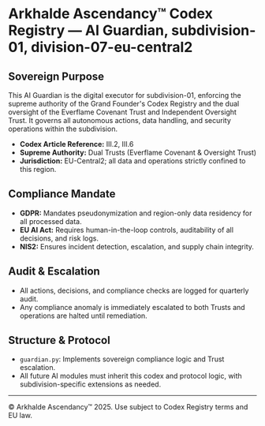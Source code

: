 # Arkhalde Ascendancy™ Codex Registry — AI Guardian, subdivision-01, division-07-eu-central2

## Sovereign Purpose

This AI Guardian is the digital executor for subdivision-01, enforcing the supreme authority of the Grand Founder's Codex Registry and the dual oversight of the Everflame Covenant Trust and Independent Oversight Trust. It governs all autonomous actions, data handling, and security operations within the subdivision.

- **Codex Article Reference:** III.2, III.6
- **Supreme Authority:** Dual Trusts (Everflame Covenant & Oversight Trust)
- **Jurisdiction:** EU-Central2; all data and operations strictly confined to this region.

## Compliance Mandate

- **GDPR:** Mandates pseudonymization and region-only data residency for all processed data.
- **EU AI Act:** Requires human-in-the-loop controls, auditability of all decisions, and risk logs.
- **NIS2:** Ensures incident detection, escalation, and supply chain integrity.

## Audit & Escalation

- All actions, decisions, and compliance checks are logged for quarterly audit.
- Any compliance anomaly is immediately escalated to both Trusts and operations are halted until remediation.

## Structure & Protocol

- `guardian.py`: Implements sovereign compliance logic and Trust escalation.
- All future AI modules must inherit this codex and protocol logic, with subdivision-specific extensions as needed.

---

© Arkhalde Ascendancy™ 2025. Use subject to Codex Registry terms and EU law.
